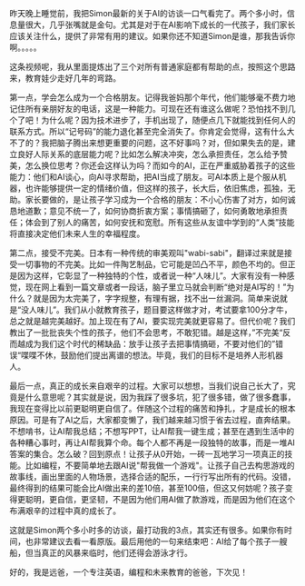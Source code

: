 
昨天晚上睡觉前，我把Simon最新的关于AI的访谈一口气看完了。两个多小时，信息量很大，几乎张嘴就是金句。尤其是对于在AI影响下成长的一代孩子，我们家长应该关注什么，提供了非常有用的建议。如果你还不知道Simon是谁，那我告诉你啊。。。。。

这条视频呢，我从里面提炼出了三个对所有普通家庭都有帮助的点，按照这个思路来，教育娃少走好几年的弯路。

第一点，学会怎么成为一个合格朋友。记得我爸妈那个年代，他们能够毫不费力地记住所有亲朋好友的电话，这是一种能力。可现在还有谁这么做呢？恐怕找不到几个了吧！为什么呢？因为技术进步了，手机出现了，随便点几下就能找到任何人的联系方式。所以“记号码”的能力退化甚至完全消失了。你肯定会觉得，这有什么大不了的？我把脑子腾出来想更重要的问题，这不好事吗？对，但如果失去的是，建立良好人际关系的底层能力呢？比如怎么解决冲突，怎么承担责任，怎么给予赞美，怎么换位思考？你还会这样认为吗？而如今的AI，正在严重威胁着孩子的这些能力：他们和AI谈心，向AI寻求帮助，把AI当成了朋友。可AI本质上是个服从机器，也许能够提供一定的情绪价值，但这样的孩子，长大后，依旧焦虑，孤独，无助。家长要做的，是让孩子学习成为一个合格的朋友：不小心伤害了对方，如何诚恳地道歉；意见不统一了，如何协商折衷方案；事情搞砸了，如何勇敢地承担责任；体会到了别人的痛苦，如何安抚和宽慰。所有这些从友谊中学到的“人类”技能将直接决定他们未来人生的幸福程度。

第二点，接受不完美。日本有一种传统的审美观叫"wabi-sabi"，翻译过来就是接受一切事物的不完美。比如一件陶艺制品，它可能是凹凸不平，颜色不均的。但正是因为这样，它彰显了一种独特的个性，或者说一种“人味儿”。大家有没有一种感觉，现在网上看到一篇文章或者一段话，脑子里立马就会判断“绝对是AI写的！”为什么？就是因为太完美了，字字规整，有理有据，找不出一丝漏洞。简单来说就是“没人味儿”。我们从小就教育孩子，题目要这样做才对，考试要拿100分才牛，总之就是越完美越好。加上现在有了AI，要实现完美就更容易了。但代价呢？我们教出了一批批丧失个性的孩子，他们不会思考，不敢犯错。越是这样，”不完美“反而越成为我们这个时代的稀缺品：放手让孩子去把事情搞砸，不要对他们的”错误“喋喋不休，鼓励他们提出离谱的想法。毕竟，我们的目标不是培养人形机器人。

最后一点，真正的成长来自艰辛的过程。大家可以想想，当我们说自己长大了，究竟是什么意思呢？其实就是说，因为我踩了很多坑，犯了很多错，做了很多蠢事，我现在变得比以前更聪明更自信了。伴随这个过程的痛苦和挣扎，才是成长的根本原因。可是有了AI之后，大家都变懒了，我们越来越习惯于省去过程，直奔结果。不想啃书，让AI帮我总结；不想写PPT，让AI帮我一键生成；甚至在遇到生活中的各种糟心事时，再让AI帮我算个命。每个人都不再是一段独特的故事，而是一堆AI答案的集合。怎么破？回到原点！让孩子从0开始，一砖一瓦地学习一项真正的技能。比如编程，不要简单地去跟AI说"帮我做一个游戏"。让孩子自己去构思游戏的故事线，画出里面的人物场景，选择合适的配乐，一行行写出所有的代码。没错，最终得到的结果可能会比AI做出来的差10倍，甚至100倍，但这又何妨呢？孩子变得更聪明，更自信，更坚韧，不是因为他们用AI做了款游戏，而是因为他们在这个布满艰辛的过程中真的成长了。

这就是Simon两个多小时多的访谈，最打动我的3点，其实还有很多。如果你有时间，也非常建议去看一看原版。最后用他的一句来结束吧：AI给了每个孩子一艘船，但当真正的风暴来临时，他们还得会游泳才行。

好的，我是远爸，一个专注英语，编程和未来教育的爸爸，下次见！



